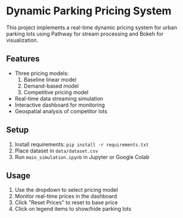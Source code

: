 # Dynamic Parking Pricing System

This project implements a real-time dynamic pricing system for urban parking lots using Pathway for stream processing and Bokeh for visualization.

## Features
- Three pricing models:
  1. Baseline linear model
  2. Demand-based model
  3. Competitive pricing model
- Real-time data streaming simulation
- Interactive dashboard for monitoring
- Geospatial analysis of competitor lots

## Setup
1. Install requirements: `pip install -r requirements.txt`
2. Place dataset in `data/dataset.csv`
3. Run `main_simulation.ipynb` in Jupyter or Google Colab

## Usage
1. Use the dropdown to select pricing model
2. Monitor real-time prices in the dashboard
3. Click "Reset Prices" to reset to base price
4. Click on legend items to show/hide parking lots
